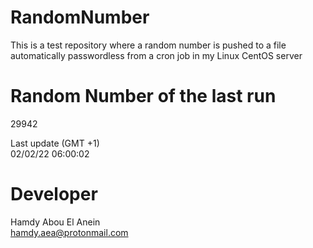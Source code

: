 # RandomNumber    
This is a test repository where a random number is pushed to a file automatically passwordless from a cron job in my Linux CentOS server    
# Random Number of the last run   
29942
      
Last update (GMT +1)    
02/02/22 06:00:02
# Developer    
Hamdy Abou El Anein   
hamdy.aea@protonmail.com
